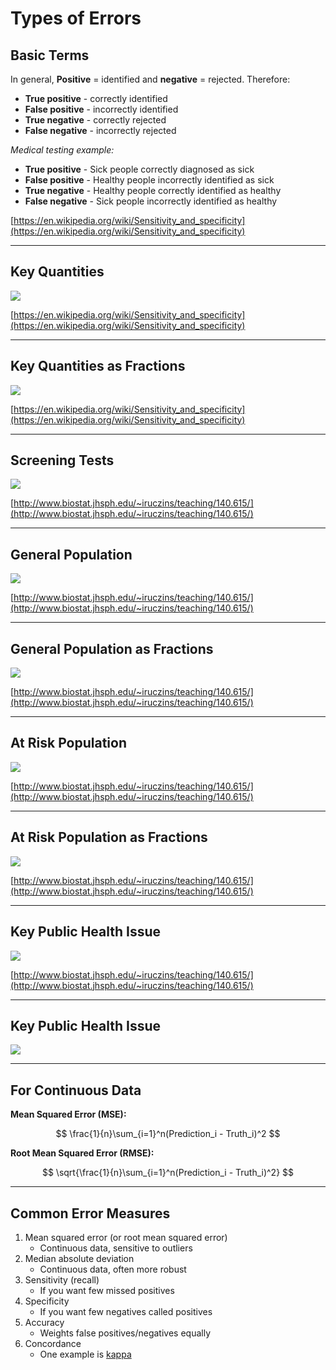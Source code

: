 # Types of Errors



## Basic Terms

In general, **Positive** = identified and **negative** = rejected. Therefore:

- **True positive** - correctly identified
- **False positive** - incorrectly identified
- **True negative** - correctly rejected
- **False negative** - incorrectly rejected

_Medical testing example:_

- **True positive** - Sick people correctly diagnosed as sick
- **False positive** - Healthy people incorrectly identified as sick
- **True negative** - Healthy people correctly identified as healthy
- **False negative** - Sick people incorrectly identified as healthy

[https://en.wikipedia.org/wiki/Sensitivity_and_specificity](https://en.wikipedia.org/wiki/Sensitivity_and_specificity)

---

## Key Quantities

![](keyquant.JPG)

[https://en.wikipedia.org/wiki/Sensitivity_and_specificity](https://en.wikipedia.org/wiki/Sensitivity_and_specificity)

---

## Key Quantities as Fractions

![](keyquant2.JPG)

[https://en.wikipedia.org/wiki/Sensitivity_and_specificity](https://en.wikipedia.org/wiki/Sensitivity_and_specificity)

---

## Screening Tests

![](screening.JPG)

[http://www.biostat.jhsph.edu/~iruczins/teaching/140.615/](http://www.biostat.jhsph.edu/~iruczins/teaching/140.615/)

---

## General Population

![](genpop.JPG)

[http://www.biostat.jhsph.edu/~iruczins/teaching/140.615/](http://www.biostat.jhsph.edu/~iruczins/teaching/140.615/)

---

## General Population as Fractions

![](genpop2.JPG)

[http://www.biostat.jhsph.edu/~iruczins/teaching/140.615/](http://www.biostat.jhsph.edu/~iruczins/teaching/140.615/)

---

## At Risk Population

![](atrisk.JPG)

[http://www.biostat.jhsph.edu/~iruczins/teaching/140.615/](http://www.biostat.jhsph.edu/~iruczins/teaching/140.615/)

---

## At Risk Population as Fractions

![](atrisk2.JPG)

[http://www.biostat.jhsph.edu/~iruczins/teaching/140.615/](http://www.biostat.jhsph.edu/~iruczins/teaching/140.615/)

---

## Key Public Health Issue

![](keyissue.JPG)

[http://www.biostat.jhsph.edu/~iruczins/teaching/140.615/](http://www.biostat.jhsph.edu/~iruczins/teaching/140.615/)

---

## Key Public Health Issue

![](keyissue2.JPG)

---

## For Continuous Data

**Mean Squared Error (MSE):**

$$
\frac{1}{n}\sum_{i=1}^n(Prediction_i - Truth_i)^2
$$

**Root Mean Squared Error (RMSE):**

$$
\sqrt{\frac{1}{n}\sum_{i=1}^n(Prediction_i - Truth_i)^2}
$$

---

## Common Error Measures

1. Mean squared error (or root mean squared error)
    - Continuous data, sensitive to outliers
2. Median absolute deviation
    - Continuous data, often more robust
3. Sensitivity (recall)
    - If you want few missed positives
4. Specificity
    - If you want few negatives called positives
5. Accuracy
    - Weights false positives/negatives equally
6. Concordance
    - One example is [kappa](https://en.wikipedia.org/wiki/Cohen%27s_kappa)
